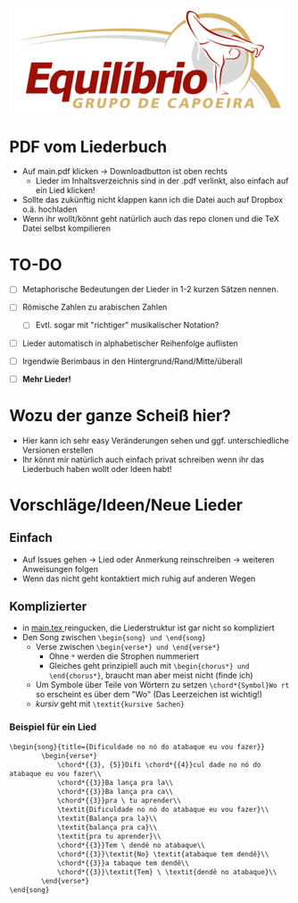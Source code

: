 ![Oi, Equilíbrio!](https://github.com/morrismuehl/CapoeiraEquilibrioLiederbuch/blob/main/equilibrio.png?raw=true) 

# PDF vom Liederbuch

+ Auf main.pdf klicken →  Downloadbutton ist oben rechts
    + Lieder im Inhaltsverzeichnis sind in der .pdf verlinkt, also einfach auf ein Lied klicken!
+ Sollte das zukünftig nicht klappen kann ich die Datei auch auf Dropbox o.ä. hochladen
+ Wenn ihr wollt/könnt geht natürlich auch das repo clonen und die TeX Datei selbst kompilieren



<!-- Wer diesen Link hier entdeckt hat, hat eindeutig zu wenig zu tun! https://drive.google.com/file/d/12-0kGGJtOUCfqC{5}G2pe8LlUzrcaDV8oy/view?usp=sharing -->


# TO-DO 

+ [ ] Metaphorische Bedeutungen der Lieder in 1-2 kurzen Sätzen nennen.
- [ ] Römische Zahlen zu arabischen Zahlen
    - [ ] Evtl. sogar mit "richtiger" musikalischer Notation?
- [ ] Lieder automatisch in alphabetischer Reihenfolge auflisten
- [ ] Irgendwie Berimbaus in den Hintergrund/Rand/Mitte/überall
- [ ] **Mehr Lieder!**


# Wozu der ganze Scheiß hier?

+ Hier kann ich sehr easy Veränderungen sehen und ggf. unterschiedliche Versionen erstellen
+ Ihr könnt mir natürlich auch einfach privat schreiben wenn ihr das Liederbuch haben wollt oder Ideen habt! 


# Vorschläge/Ideen/Neue Lieder

## Einfach

+ Auf Issues gehen →  Lied oder Anmerkung reinschreiben →  weiteren Anweisungen folgen
+ Wenn das nicht geht kontaktiert mich ruhig auf anderen Wegen

## Komplizierter

+ in [main.tex ](https://github.com/morrismuehl/CapoeiraEquilibrioLiederbuch/blob/main/main.tex) reingucken, die Liederstruktur ist gar nicht so kompliziert  
+ Den Song zwischen ``\begin{song} und \end{song}``
    + Verse zwischen ``\begin{verse*} und \end{verse*}``
        + Ohne `*` werden die Strophen nummeriert
        + Gleiches geht prinzipiell auch mit ``\begin{chorus*} und \end{chorus*}``, braucht man aber meist nicht (finde ich)
    + Um Symbole über Teile von Wörtern zu setzen ``\chord*{Symbol}Wo rt`` so erscheint es über dem "Wo" (Das Leerzeichen ist wichtig!)
    + *kursiv* geht mit `\textit{kursive Sachen}`

### Beispiel für ein Lied

```
\begin{song}{title={Dificuldade no nó do atabaque eu vou fazer}}
        \begin{verse*}
            \chord*{{3}, {5}}Difi \chord*{{4}}cul dade no nó do atabaque eu vou fazer\\
            \chord*{{3}}Ba lança pra la\\
            \chord*{{3}}Ba lança pra ca\\
            \chord*{{3}}pra \ tu aprender\\
            \textit{Dificuldade no nó do atabaque eu vou fazer}\\
            \textit{Balança pra la}\\
            \textit{balança pra ca}\\
            \textit{pra tu aprender}\\
            \chord*{{3}}Tem \ dendê no atabaque\\
            \chord*{{3}}\textit{No} \textit{atabaque tem dendê}\\
            \chord*{{3}}a tabaque tem dendê\\
            \chord*{{3}}\textit{Tem} \ \textit{dendê no atabaque}\\
        \end{verse*}
\end{song}
```


